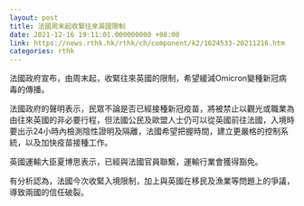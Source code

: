 ```yaml
---
layout: post
title: 法國周末起收緊往來英國限制
date: 2021-12-16 19:11:01.000000000 +08:00
link: https://news.rthk.hk/rthk/ch/component/k2/1624533-20211216.htm
categories: rthk
---
```


法國政府宣布，由周末起，收緊往來英國的限制，希望緩減Omicron變種新冠病毒的傳播。

法國政府的聲明表示，民眾不論是否已經接種新冠疫苗，將被禁止以觀光或職業為由往來英國的非必要行程，但法國公民及歐盟人士仍可以從英國前往法國，入境時要出示24小時內檢測陰性證明及隔離，法國希望把握時間，建立更嚴格的控制系統，以及加快疫苗接種工作。

英國運輸大臣夏博思表示，已經與法國官員聯繫，運輸行業會獲得豁免。

有分析認為，法國今次收緊入境限制，加上與英國在移民及漁業等問題上的爭議，導致兩國的信任破裂。
